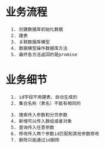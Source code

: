 # 业务流程

      1. 创建数据库初始化数据
      2. 建表
      3. 关联数据库模型
      4. 数据模型操作数据库方法
      5. 最终各方法返回的是promise


# 业务细节

      1. id字段不用建表，自动生成的
      2. 集合名称（表名）不能有相同的

      3. 搜索传入参数和分页参数
      4. 新增可以传入数组或者对象
      5. 查询传入任意参数
      6. 修改传入两个参数id匹配和其他参数修改
      7. 删除只能通过id删除
